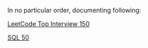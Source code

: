 In no particular order, documenting following: 

[LeetCode Top Interview 150](https://leetcode.com/studyplan/top-interview-150/)

[SQL 50](https://leetcode.com/studyplan/top-sql-50/)


